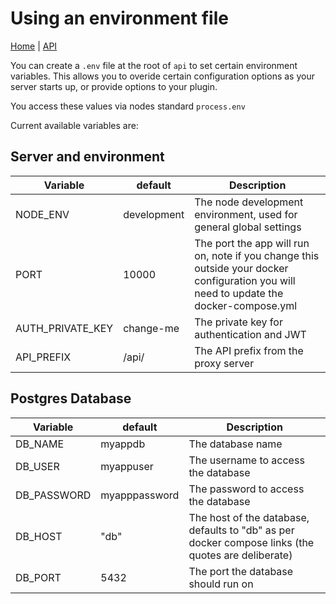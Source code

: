 # Using an environment file

[Home](../../README.md) | [API](../README.md)

You can create a `.env` file at the root of `api` to set certain environment variables.  This allows you to overide
certain configuration options as your server starts up, or provide options to your plugin.

You access these values via nodes standard `process.env`

Current available variables are:

## Server and environment

|Variable           |default        |Description|
|--------           |-------        |-----------|
|NODE_ENV           |development    |The node development environment, used for general global settings
|PORT               |10000          |The port the app will run on, note if you change this outside your docker configuration you will need to update the docker-compose.yml
|AUTH_PRIVATE_KEY   |change-me      |The private key for authentication and JWT
|API_PREFIX         |/api/          |The API prefix from the proxy server

## Postgres Database

|Variable           |default        |Description|
|--------           |-------        |-----------|
|DB_NAME            |myappdb        |The database name|
|DB_USER            |myappuser      |The username to access the database|
|DB_PASSWORD        |myapppassword  |The password to access the database|
|DB_HOST            |"db"           |The host of the database, defaults to "db" as per docker compose links (the quotes are deliberate)|
|DB_PORT            |5432           |The port the database should run on|
